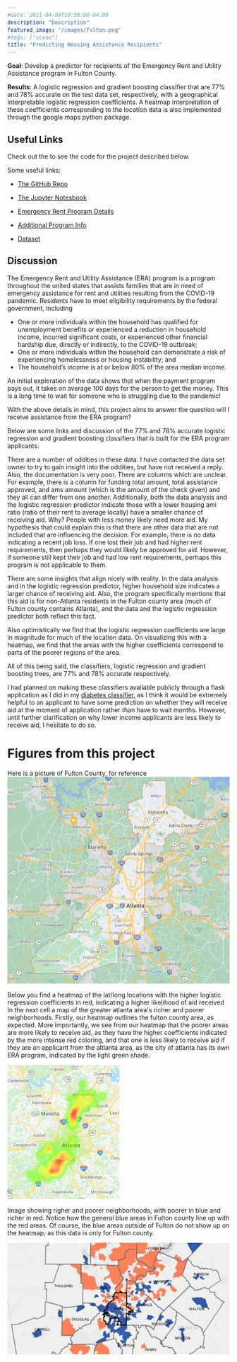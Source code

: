 ```yaml
---
#date: 2021-04-09T10:58:08-04:00
description: "Description"
featured_image: "/images/fulton.png"
#tags: ["scene"]
title: "Predicting Housing Assistance Recipients"
---
```



**Goal**: Develop a predictor for recipients of the Emergency Rent and Utility Assistance program in Fulton County.

**Results**: A logistic regression and gradient boosting classifier that are 77% and 78% accurate on the test data set, respectively, with a geographical interpretable logistic regression coefficients. A heatmap interpretation of these coefficients corresponding to the location data is also implemented through the google maps python package.


## Useful Links

Check out the  to see the code for the project described below.

Some useful links:
* [The GitHub Repo](https://github.com/jcummingsutk/fulton_county_ERA_applications)

* [The Jupyter Notesbook](https://github.com/jcummingsutk/fulton_county_ERA_applications/blob/master/notebook.ipynb)

* [Emergency Rent Program Details](https://www.fultoncountyga.gov/covid-19/rental-assistance)

* [Additional Program Info](https://sharefulton.fultoncountyga.gov/stories/s/Emergency-Rental/22ag-mzc6)

* [Dataset](https://sharefulton.fultoncountyga.gov/Health-Human-Services/Neighborly-ERA-Applications/std8-6vc9)

## Discussion

The Emergency Rent and Utility Assistance (ERA) program is a program throughout the united states that assists families that are in need of emergency assistance for rent and utilities resulting from the COVID-19 pandemic. Residents have to meet eligibility requirements by the federal government, including

* One or more individuals within the household has qualified for unemployment benefits or experienced a reduction in household income, incurred significant costs, or experienced other financial hardship due, directly or indirectly, to the COVID-19 outbreak;
* One or more individuals within the household can demonstrate a risk of experiencing homelessness or housing instability; and
* The household’s income is at or below 80% of the area median income.

An initial exploration of the data shows that when the payment program pays out, it takes on average 100 days for the person to get the money. This is a long time to wait for someone who is struggling due to the pandemic!

With the above details in mind, this project aims to answer the question will I receive assistance from the ERA program?

Below are some links and discussion of the 77% and 78% accurate logistic regression and gradient boosting classifiers that is built for the ERA program applicants.

There are a number of oddities in these data. I have contacted the data set owner to try to gain insight into the oddities, but have not received a reply. Also, the documentation is very poor. There are columns which are unclear. For example, there is a column for funding total amount, total assistance approved, and ams amount (which is the amount of the check given) and they all can differ from one another. Additionally, both the data analysis and the logistic regression predictor indicate those with a lower housing ami ratio (ratio of their rent to average locally) have a smaller chance of receiving aid. Why? People with less money likely need more aid. My hypothesis that could explain this is that there are other data that are not included that are influencing the decision. For example, there is no data indicating a recent job loss. If one lost their job and had higher rent requirements, then perhaps they would likely be approved for aid. However, if someone still kept their job and had low rent requirements, perhaps this program is not applicable to them.

There are some insights that align nicely with reality. In the data analysis and in the logistic regression predictor, higher household size indicates a larger chance of receiving aid. Also, the program specifically mentions that this aid is for non-Atlanta residents in the Fulton county area (much of Fulton county contains Atlanta), and the data and the logistic regression predictor both reflect this fact.

Also optimistically we find that the logistic regression coefficients are large in magnitude for much of the location data. On visualizing this with a heatmap, we find that the areas with the higher coefficients correspond to parts of the poorer regions of the area.

All of this being said, the classifiers, logistic regression and gradient boosting trees, are 77% and 78% accurate respectively.

I had planned on making these classifiers available publicly through a flask application as I did in my [diabetes classifier](https://github.com/jcummingsutk/diabetes_ml_classifier), as I think it would be extremely helpful to an applicant to have some prediction on whether they will receive aid at the moment of application rather than have to wait months. However, until further clarification on why lower income applicants are less likely to receive aid, I hesitate to do so.

# Figures from this project

Here is a picture of Fulton County, for reference
![Fulton County](/images/fulton.png)

Below you find a heatmap of the lat/long locations with the higher logistic regression coefficients in red, indicating a higher likelihood of aid received In the next cell a map of the greater atlanta area's richer and poorer neighborhoods. Firstly, our heatmap outlines the fulton county area, as expected. More importantly, we see from our heatmap that the poorer areas are more likely to receive aid, as they have the higher coefficients indicated by the more intense red coloring, and that one is less likely to receive aid if they are an applicant from the altlanta area, as the city of atlanta has its own ERA program, indicated by the light green shade.

![Heatmap of Logistic Regression Coefficients](/images/fulton_heatmap.png)

Image showing righer and poorer neighborhoods, with poorer in blue and richer in red. Notice how the general blue areas in Fulton county line up with the red areas. Of course, the blue areas outside of Fulton do not show up on the heatmap, as this data is only for Fulton county.

![Rich and Poor Neighborhoods of Atlanta](/images/fulton_low_high_income.jpg)
